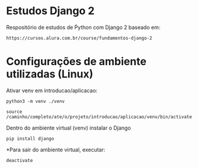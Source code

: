 # Estudos Django 2

Respositório de estudos de Ṕython com Django 2 baseado em:
            
    https://cursos.alura.com.br/course/fundamentos-django-2


# Configurações de ambiente utilizadas (Linux)
 
Ativar venv em introducao/aplicacao:

```python3 -m venv ./venv```

```source /caminho/completo/ate/o/projeto/introducao/aplicacao/venv/bin/activate```

Dentro do ambiente virtual (venv) instalar o Django

```pip install django```

*Para sair do ambiente virtual, executar:

```deactivate```